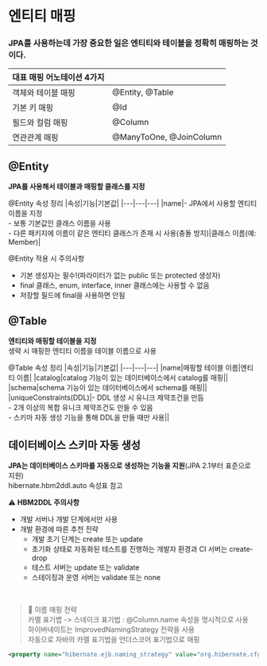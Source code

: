 # 엔티티 매핑

### JPA를 사용하는데 가장 중요한 일은 엔티티와 테이블을 정확히 매핑하는 것이다.

|대표 매핑 어노테이션 4가지||
|---|---|
|객체와 테이블 매핑|@Entity, @Table|
|기본 키 매핑|@Id|
|필드와 컬럼 매핑|@Column|
|연관관계 매핑|@ManyToOne, @JoinColumn|

## @Entity
**JPA를 사용해서 테이블과 매핑할 클래스를 지정**

@Entity 속성 정리
|속성|기능|기본값|
|---|---|---|
|name|- JPA에서 사용할 엔티티 이름을 지정<br>- 보통 기본값인 클래스 이름을 사용<br>- 다른 패키지에 이름이 같은 엔티티 클래스가 존재 시 사용(충돌 방지)|클래스 이름(예: Member)|

@Entity 적용 시 주의사항
- 기본 생성자는 필수!(파라미터가 없는 public 또는 protected 생성자)
- final 클래스, enum, interface, inner 클래스에는 사용할 수 없음
- 저장할 필드에 final을 사용하면 안됨

## @Table
**엔티티와 매핑할 테이블을 지정**<br>
생략 시 매핑한 엔티티 이름을 테이블 이름으로 사용

@Table 속성 정리
|속성|기능|기본값|
|---|---|---|
|name|매핑할 테이블 이름|엔티티 이름|
|catalog|catalog 기능이 있는 데이터베이스에서 catalog를 매핑||
|schema|schema 기능이 있는 데이터베이스에서 schema를 매핑||
|uniqueConstraints(DDL)|- DDL 생성 시 유니크 제약조건을 만듬<br>- 2개 이상의 복합 유니크 제약조건도 만들 수 있음<br>- 스키마 자동 생성 기능을 통해 DDL을 만들 때만 사용||

## 데이터베이스 스키마 자동 생성
**JPA는 데이터베이스 스키마를 자동으로 생성하는 기능을 지원**(JPA 2.1부터 표준으로 지원)<br>
hibernate.hbm2ddl.auto 속성표 참고

:warning: **HBM2DDL 주의사항**<br>
- 개발 서버나 개발 단계에서만 사용
- 개발 환경에 따른 추천 전략
    * 개발 초기 단계는 create 또는 update
    * 초기화 상태로 자동화된 테스트를 진행하는 개발자 환경과 CI 서버는 create-drop
    * 테스트 서버는 update 또는 validate
    * 스테이징과 운영 서버는 validate 또는 none

<br>

> :loudspeaker: 이름 매핑 전략<br>
> 카멜 표기볍 -> 스네이크 표기법 : @Column.name 속성을 명시적으로 사용<br>
> 하이버네이트는 ImprovedNamingStrategy 전략을 사용<br>
> 자동으로 자바의 카멜 표기법을 언더스코어 표기법으로 매핑<br>

```xml
<property name="hibernate.ejb.naming_strategy" value="org.hibernate.cfg.ImprovedNamingStrategy"/>

```
